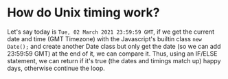 # How do Unix timing work?

Let's say today is `Tue, 02 March 2021 23:59:59 GMT`, if we get the current date and time (GMT Timezone) with the Javascript's builtin class `new Date();` and create another Date class but only get the date (so we can add 23:59:59 GMT) at the end of it, we can compare it. Thus, using an IF/ELSE statement, we can return if it's true (the dates and timings match up) happy days, otherwise continue the loop.